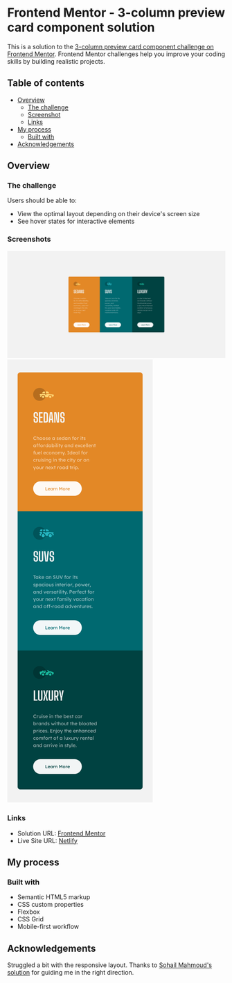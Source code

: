# Frontend Mentor - 3-column preview card component solution

This is a solution to the [3-column preview card component challenge on Frontend Mentor](https://www.frontendmentor.io/challenges/3column-preview-card-component-pH92eAR2-). Frontend Mentor challenges help you improve your coding skills by building realistic projects.

## Table of contents

- [Overview](#overview)
  - [The challenge](#the-challenge)
  - [Screenshot](#screenshots)
  - [Links](#links)
- [My process](#my-process)
  - [Built with](#built-with)
- [Acknowledgements](#acknowledgments)

## Overview

### The challenge

Users should be able to:

- View the optimal layout depending on their device's screen size
- See hover states for interactive elements

### Screenshots

![](images/final-desktop.png)
![](images/final-mobile.png)

### Links

- Solution URL: [Frontend Mentor](https://www.frontendmentor.io/solutions/responsive-3-column-preview-card-RMv6lDp64O)
- Live Site URL: [Netlify](https://lukeramljak-3col-preview-card.netlify.app/)

## My process

### Built with

- Semantic HTML5 markup
- CSS custom properties
- Flexbox
- CSS Grid
- Mobile-first workflow

## Acknowledgements

Struggled a bit with the responsive layout. Thanks to [Sohail Mahmoud's solution](https://www.frontendmentor.io/solutions/3columnpreviewcardcomponentmain-VOMEd1N-Gx) for guiding me in the right direction.
